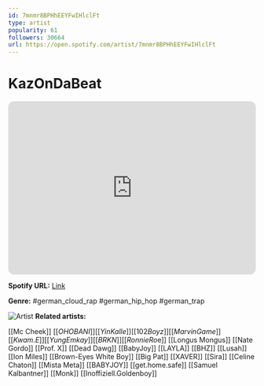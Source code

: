 ```yaml
---
id: 7mnmr8BPHhEEYFwIHlclFt
type: artist
popularity: 61
followers: 30664
url: https://open.spotify.com/artist/7mnmr8BPHhEEYFwIHlclFt
---
```

# KazOnDaBeat

<iframe style="border-radius:12px" src="https://open.spotify.com/embed/artist/7mnmr8BPHhEEYFwIHlclFt" width="100%" height="352" frameBorder="0" allowfullscreen="" allow="autoplay; clipboard-write; encrypted-media; fullscreen; picture-in-picture" loading="lazy"></iframe>

**Spotify URL:** [Link](https://open.spotify.com/artist/7mnmr8BPHhEEYFwIHlclFt)

**Genre:**  #german_cloud_rap #german_hip_hop #german_trap

![Artist](https://i.scdn.co/image/ab6761610000e5eb445a907a4cf902079f868353)
**Related artists:**

[[Mc Cheek]]
[[$OHO BANI]]
[[Yin Kalle]]
[[102 Boyz]]
[[Marvin Game]]
[[Kwam.E]]
[[Yung Emkay]]
[[BRKN]]
[[Ronnie Ro$e]]
[[Longus Mongus]]
[[Nate Gordo]]
[[Prof. X]]
[[Dead Dawg]]
[[BabyJoy]]
[[LAYLA]]
[[BHZ]]
[[Lusah]]
[[Ion Miles]]
[[Brown-Eyes White Boy]]
[[Big Pat]]
[[XAVER]]
[[Sira]]
[[Celine Chaton]]
[[Mista Meta]]
[[BABYJOY]]
[[get.home.safe]]
[[Samuel Kalbantner]]
[[Monk]]
[[Inoffiziell.Goldenboy]]
